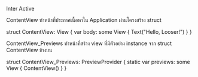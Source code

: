 Inter Active

ContentView ทำหน้าที่ประกาศเนื้อหาใน Application ผ่านโครงสร้าง struct

struct ContentView: View {
    var body: some View {
        Text("Hello, Looser!")
    }
}

ContentView_Previews ทำหน้าที่สร้าง view ที่มีตัวอย่าง instance จาก struct ContentView ข้างบน

struct ContentView_Previews: PreviewProvider {
    static var previews: some View {
        ContentView()
    }
}
